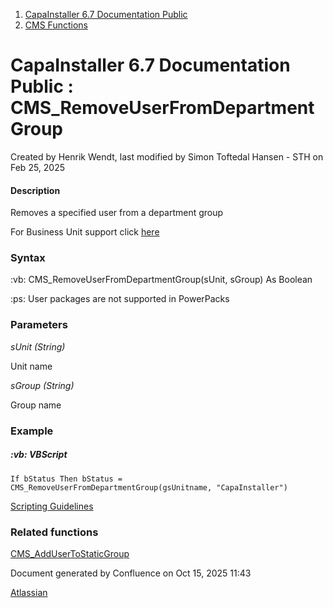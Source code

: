 <div id="page">

<div id="main" class="aui-page-panel">

<div id="main-header">

<div id="breadcrumb-section">

1.  [CapaInstaller 6.7 Documentation Public](index.html)
2.  [CMS Functions](CMS-Functions_20342569060.html)

</div>

# <span id="title-text"> CapaInstaller 6.7 Documentation Public : CMS_RemoveUserFromDepartmentGroup </span>

</div>

<div id="content" class="view">

<div class="page-metadata">

Created by <span class="author"> Henrik Wendt</span>, last modified by <span class="editor"> Simon Toftedal Hansen - STH</span> on Feb 25, 2025

</div>

<div id="main-content" class="wiki-content group">

#### Description

Removes a specified user from a department group

For Business Unit support click <a href="https://capasystems.atlassian.net/wiki/spaces/CI67DOC/pages/20342578502/Business+Unit+support" data-linked-resource-id="20342578502" data-linked-resource-version="1" data-linked-resource-type="page">here</a>

### Syntax

:vb: CMS_RemoveUserFromDepartmentGroup(sUnit, sGroup) As Boolean

:ps: User packages are not supported in PowerPacks

### Parameters

*sUnit (String)*

Unit name

*sGroup (String)*

Group name

### Example

##### :vb: **VBScript**

<div class="code panel pdl" style="border-width: 1px;">

<div class="codeContent panelContent pdl">

``` syntaxhighlighter-pre
If bStatus Then bStatus = CMS_RemoveUserFromDepartmentGroup(gsUnitname, "CapaInstaller") 
```

</div>

</div>

<a href="https://capasystems.atlassian.net/wiki/spaces/CI67DOC/pages/20342575822/Scripting+Guidelines" data-linked-resource-id="20342575822" data-linked-resource-version="1" data-linked-resource-type="page">Scripting Guidelines</a>

### Related functions

<a href="CMS_AddUserToStaticGroup_20342569428.html" data-linked-resource-id="20342569428" data-linked-resource-version="2" data-linked-resource-type="page">CMS_AddUserToStaticGroup</a>

</div>

</div>

</div>

<div id="footer" role="contentinfo">

<div class="section footer-body">

Document generated by Confluence on Oct 15, 2025 11:43

<div id="footer-logo">

[Atlassian](http://www.atlassian.com/)

</div>

</div>

</div>

</div>
